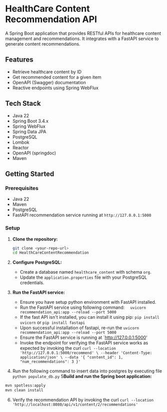 # HealthCare Content Recommendation API

A Spring Boot application that provides RESTful APIs for healthcare content management and recommendations. It integrates with a FastAPI service to generate content recommendations.

## Features

- Retrieve healthcare content by ID
- Get recommended content for a given item
- OpenAPI (Swagger) documentation
- Reactive endpoints using Spring WebFlux

## Tech Stack

- Java 22
- Spring Boot 3.4.x
- Spring WebFlux
- Spring Data JPA
- PostgreSQL
- Lombok
- Reactor
- OpenAPI (springdoc)
- Maven

## Getting Started

### Prerequisites

- Java 22
- Maven
- PostgreSQL
- FastAPI recommendation service running at `http://127.0.0.1:5000`

### Setup

1. **Clone the repository:**
   ```sh
   git clone <your-repo-url>
   cd HealthCareContentRecommendation
   
2. **Configure PostgreSQL:**
   - Create a database named `healthcare_content` with schema `org`.
   - Update the `application.properties` file with your PostgreSQL credentials.
3. **Run the FastAPI service:**
   - Ensure you have setup python environment with FastAPI installed. 
   - Run the FastAPI service using following command:
   ```  uvicorn recommendation_api:app --reload --port 5000```
   - If the fast API isn't installed, you can install it using pip:
   ```pip install uvicorn``` or ```pip install fastapi``` 
   - Upon successful installation of fastapi, re-run the ```uvicorn recommendation_api:app --reload --port 5000```
   - Ensure the FastAPI service is running at `http://127.0.0.1:5000'
   - Invoke the endpoint for verifying the FastAPI service works as expected by invoking the curl ```curl --location 'http://127.0.0.1:5000/recommend' \
     --header 'Content-Type: application/json' \
     --data '{
     "content_id": 1,
     "num_recommendations": 3
     }'```

4. Run the following command to insert data into postgres by executing file ```python populate_db.py```
5**Build and run the Spring boot application:**
  ```sh
  mvn spotless:apply 
  mvn clean install
  ```
6. Verify the recommendation API by invoking the curl ```curl --location 'http://localhost:8080/api/v1/content/2/recommendations'```
   
